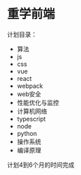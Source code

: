 # 重学前端
计划目录：
+ 算法
+ js
+ css
+ vue
+ react
+ webpack
+ web安全
+ 性能优化与监控
+ 计算机网络
+ typescript
+ node
+ python
+ 操作系统
+ 编译原理

计划4到6个月的时间完成



